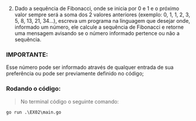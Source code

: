 2) Dado a sequência de Fibonacci, onde se inicia por 0 e 1 e o próximo valor sempre será a soma dos 2 valores anteriores (exemplo: 0, 1, 1, 2, 3, 5, 8, 13, 21, 34...), escreva um programa na linguagem que desejar onde, informado um número, ele calcule a sequência de Fibonacci e retorne uma mensagem avisando se o número informado pertence ou não a sequência.

### IMPORTANTE:

Esse número pode ser informado através de qualquer entrada de sua preferência ou pode ser previamente definido no código;

### Rodando o código:
> No terminal código o seguinte comando:
```
go run .\EX02\main.go  
```